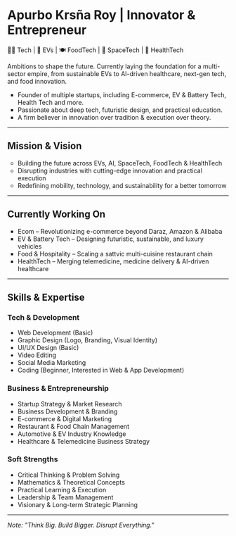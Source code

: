 <!--comment-->
# Apurbo Krsña Roy | Innovator & Entrepreneur
👨‍💻 Tech | 🚗 EVs | 🍽️ FoodTech | 🚀 SpaceTech | 🏥 HealthTech

Ambitions to shape the future. Currently laying the foundation for a multi-sector empire, from sustainable EVs to AI-driven healthcare, next-gen tech, and food innovation.

<ul type="square">
<li>Founder of multiple startups, including E-commerce, EV & Battery Tech, Health Tech and more.</li>
<li>Passionate about deep tech, futuristic design, and practical education.</li>
<li>A firm believer in innovation over tradition & execution over theory.</li>
</ul> 

<hr>

## Mission & Vision
<ul type="circle">
<li> Building the future across EVs, AI, SpaceTech, FoodTech & HealthTech </li>
<li> Disrupting industries with cutting-edge innovation and practical execution</li>
<li> Redefining mobility, technology, and sustainability for a better tomorrow</li>
</ul>

<hr>

## Currently Working On
<ul type="square">
<li>Ecom – Revolutionizing e-commerce beyond Daraz, Amazon & Alibaba</li>
<li>EV & Battery Tech – Designing futuristic, sustainable, and luxury vehicles</li>
<li>Food & Hospitality – Scaling a sattvic multi-cuisine restaurant chain</li>
<li>HealthTech – Merging telemedicine, medicine delivery & AI-driven healthcare</li>
</ul>

<hr>

## Skills & Expertise  
### Tech & Development  
- Web Development (Basic)  
- Graphic Design (Logo, Branding, Visual Identity)  
- UI/UX Design (Basic)  
- Video Editing
- Social Media Marketing  
- Coding (Beginner, Interested in Web & App Development)

### Business & Entrepreneurship  
- Startup Strategy & Market Research  
- Business Development & Branding
- E-commerce & Digital Marketing
- Restaurant & Food Chain Management
- Automotive & EV Industry Knowledge
- Healthcare & Telemedicine Business Strategy

### Soft Strengths  
- Critical Thinking & Problem Solving  
- Mathematics & Theoretical Concepts
- Practical Learning & Execution  
- Leadership & Team Management  
- Visionary & Long-term Strategic Planning

<hr>

*Note:* *"Think Big. Build Bigger. Disrupt Everything."*  
